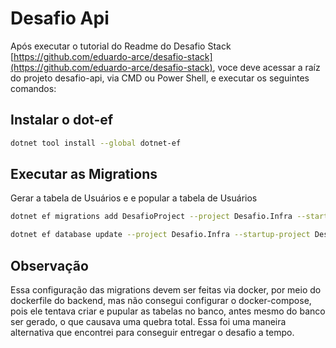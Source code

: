 # Desafio Api

Após executar o tutorial do Readme do Desafio Stack [https://github.com/eduardo-arce/desafio-stack](https://github.com/eduardo-arce/desafio-stack), voce deve acessar a raíz do projeto desafio-api, via CMD ou Power Shell, e executar os seguintes comandos:

## Instalar o dot-ef

```sh
dotnet tool install --global dotnet-ef
```

## Executar as Migrations
Gerar a tabela de Usuários e e popular a tabela de Usuários
```sh
dotnet ef migrations add DesafioProject --project Desafio.Infra --startup-project Desafio.Api --context DesafioContext

dotnet ef database update --project Desafio.Infra --startup-project Desafio.Api --context DesafioContext
```

## Observação

Essa configuração das migrations devem ser feitas via docker, por meio do dockerfile do backend, mas não consegui configurar o docker-compose, pois ele tentava criar e pupular as tabelas no banco, antes mesmo do banco ser gerado, o que causava uma quebra total.
Essa foi uma maneira alternativa que encontrei para conseguir entregar o desafio a tempo.
